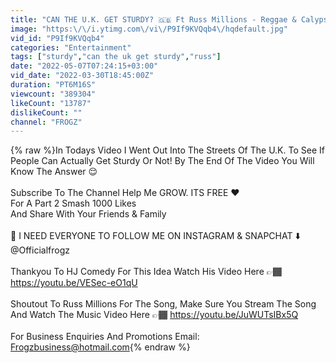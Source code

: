 ```yaml
---
title: "CAN THE U.K. GET STURDY? 🇬🇧 Ft Russ Millions - Reggae & Calypso"
image: "https:\/\/i.ytimg.com\/vi\/P9If9KVQqb4\/hqdefault.jpg"
vid_id: "P9If9KVQqb4"
categories: "Entertainment"
tags: ["sturdy","can the uk get sturdy","russ"]
date: "2022-05-07T07:24:15+03:00"
vid_date: "2022-03-30T18:45:00Z"
duration: "PT6M16S"
viewcount: "389304"
likeCount: "13787"
dislikeCount: ""
channel: "FROGZ"
---
```

{% raw %}In Todays Video I Went Out Into The Streets Of The U.K. To See If People Can Actually Get Sturdy Or Not! By The End Of The Video You Will Know The Answer 😌<br /><br />Subscribe To The Channel Help Me GROW. ITS FREE ❤️<br />For A Part 2 Smash 1000 Likes<br />And Share With Your Friends &amp; Family<br /><br />🚨 I NEED EVERYONE TO FOLLOW ME ON INSTAGRAM &amp; SNAPCHAT ⬇️ @Officialfrogz <br /><br />Thankyou To HJ Comedy For This Idea Watch His Video Here 👉🏾 <a rel="nofollow" target="blank" href="https://youtu.be/VESec-eO1qU">https://youtu.be/VESec-eO1qU</a><br /><br />Shoutout To Russ Millions For The Song, Make Sure You Stream The Song And Watch The Music Video Here 👉🏾 <a rel="nofollow" target="blank" href="https://youtu.be/JuWUTsIBx5Q">https://youtu.be/JuWUTsIBx5Q</a><br /><br />For Business Enquiries And Promotions Email: <br />Frogzbusiness@hotmail.com{% endraw %}
